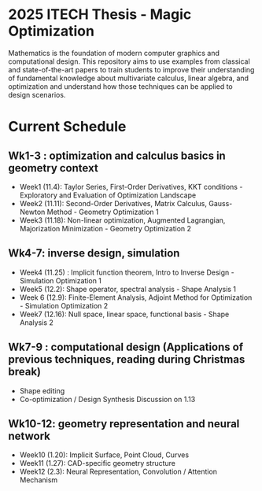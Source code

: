 # 2025 ITECH Thesis - Magic Optimization
Mathematics is the foundation of modern computer graphics and computational design. This repository aims to use examples from classical and state-of-the-art papers to train students to improve their understanding of fundamental knowledge about multivariate calculus, linear algebra, and optimization and understand how those techniques can be applied to design scenarios.

# Current Schedule

## Wk1-3 : optimization and calculus basics in geometry context
- Week1 (11.4): Taylor Series, First-Order Derivatives, KKT conditions - Exploratory and Evaluation of Optimization Landscape
- Week2 (11.11): Second-Order Derivatives, Matrix Calculus, Gauss-Newton Method - Geometry Optimization 1
- Week3 (11.18): Non-linear optimization, Augmented Lagrangian, Majorization Minimization - Geometry Optimization 2 

## Wk4-7: inverse design, simulation
- Week4 (11.25) : Implicit function theorem, Intro to Inverse Design - Simulation Optimization 1
- Week5 (12.2): Shape operator, spectral analysis - Shape Analysis 1
- Week 6 (12.9): Finite-Element Analysis, Adjoint Method for Optimization - Simulation Optimization 2
- Week7 (12.16): Null space, linear space, functional basis - Shape Analysis 2

## Wk7-9 : computational design (Applications of previous techniques, reading during Christmas break)
- Shape editing
- Co-optimization / Design Synthesis
Discussion on 1.13

## Wk10-12: geometry representation and neural network
- Week10 (1.20): Implicit Surface, Point Cloud, Curves
- Week11 (1.27): CAD-specific geometry structure
- Week12 (2.3): Neural Representation, Convolution / Attention Mechanism

